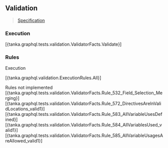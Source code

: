 ## Validation

> [Specification](https://facebook.github.io/graphql/June2018/#sec-Validation)


### Execution

[{tanka.graphql.tests.validation.ValidatorFacts.Validate}]


### Rules

Execution

[{tanka.graphql.validation.ExecutionRules.All}]

Rules not implemented
[{tanka.graphql.tests.validation.ValidatorFacts.Rule_532_Field_Selection_Merging}]
[{tanka.graphql.tests.validation.ValidatorFacts.Rule_572_DirectivesAreInValidLocations_valid1}]
[{tanka.graphql.tests.validation.ValidatorFacts.Rule_583_AllVariableUsesDefined}]
[{tanka.graphql.tests.validation.ValidatorFacts.Rule_584_AllVariablesUsed_valid1}]
[{tanka.graphql.tests.validation.ValidatorFacts.Rule_585_AllVariableUsagesAreAllowed_valid1}]




